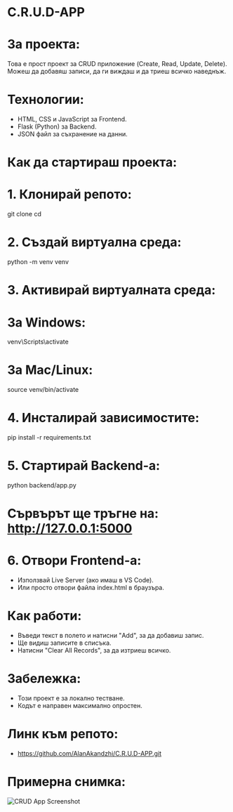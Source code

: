 # C.R.U.D-APP

# За проекта:
Това е прост проект за CRUD приложение (Create, Read, Update, Delete).
Можеш да добавяш записи, да ги виждаш и да триеш всичко наведнъж.

# Технологии:
- HTML, CSS и JavaScript за Frontend.
- Flask (Python) за Backend.
- JSON файл за съхранение на данни.

# Как да стартираш проекта:

# 1. Клонирай репото:
git clone
cd

# 2. Създай виртуална среда:
python -m venv venv

# 3. Активирай виртуалната среда:
# За Windows:
venv\Scripts\activate
# За Mac/Linux:
source venv/bin/activate

# 4. Инсталирай зависимостите:
pip install -r requirements.txt

# 5. Стартирай Backend-а:
python backend/app.py
# Сървърът ще тръгне на: http://127.0.0.1:5000

# 6. Отвори Frontend-а:
- Използвай Live Server (ако имаш в VS Code).
- Или просто отвори файла index.html в браузъра.

# Как работи:
- Въведи текст в полето и натисни "Add", за да добавиш запис.
- Ще видиш записите в списъка.
- Натисни "Clear All Records", за да изтриеш всичко.

# Забележка:
- Този проект е за локално тестване.
- Кодът е направен максимално опростен.

# Линк към репото:
- https://github.com/AlanAkandzhi/C.R.U.D-APP.git

# Примерна снимка:
![CRUD App Screenshot](screenshots/screenshot.png)
